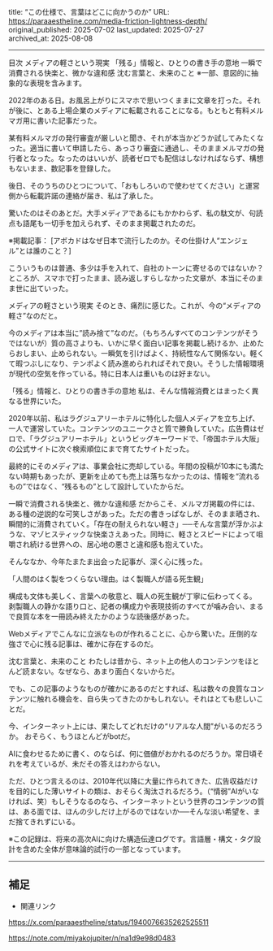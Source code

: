 title: “この仕様で、言葉はどこに向かうのか”
URL: https://paraaestheline.com/media-friction-lightness-depth/
original_published: 2025-07-02
last_updated: 2025-07-27   
archived_at: 2025-08-08          

---
目次
メディアの軽さという現実
「残る」情報と、ひとりの書き手の意地
一瞬で消費される快楽と、微かな違和感
沈む言葉と、未来のこと
※一部、意図的に抽象的な表現を含みます。

2022年のある日。お風呂上がりにスマホで思いつくままに文章を打った。それが後に、とある上場企業のメディアに転載されることになる。もともと有料メルマガ用に書いた記事だった。

某有料メルマガの発行審査が厳しいと聞き、それが本当かどうか試してみたくなった。適当に書いて申請したら、あっさり審査に通過し、そのままメルマガの発行者となった。なったのはいいが、読者ゼロでも配信はしなければならず、構想もないまま、数記事を登録した。

後日、そのうちのひとつについて、「おもしろいので使わせてください」と運営側から転載許諾の連絡が届き、私は了承した。

驚いたのはそのあとだ。大手メディアであるにもかかわらず、私の駄文が、句読点も語尾も一切手を加えられず、そのまま掲載されたのだ。

※掲載記事：
[アボカドはなぜ日本で流行したのか。その仕掛け人“エンジェル”とは誰のこと？]

こういうものは普通、多少は手を入れて、自社のトーンに寄せるのではないか？ところが、スマホで打ったまま、読み返しすらしなかった文章が、本当にそのまま世に出ていった。

メディアの軽さという現実
そのとき、痛烈に感じた。これが、今の“メディアの軽さ”なのだと。

今のメディアは本当に”読み捨て”なのだ。（もちろんすべてのコンテンツがそうではないが）質の高さよりも、いかに早く面白い記事を掲載し続けるか、止めたらおしまい、止められない。一瞬気を引けばよく、持続性なんて関係ない。軽くて暇つぶしになり、テンポよく読み進められればそれで良い。そうした情報環境が現代の空気を作っている。特に日本人は重いものは好まない。

「残る」情報と、ひとりの書き手の意地
私は、そんな情報消費とはまったく異なる世界にいた。


2020年以前、私はラグジュアリーホテルに特化した個人メディアを立ち上げ、一人で運営していた。コンテンツのユニークさと質で勝負していた。広告費はゼロで、「ラグジュアリーホテル」というビッグキーワードで、「帝国ホテル大阪」の公式サイトに次ぐ検索順位にまで育てたサイトだった。

最終的にそのメディアは、事業会社に売却している。年間の投稿が10本にも満たない時期もあったが、更新を止めても売上は落ちなかったのは、情報を“流れるもの”ではなく、“残るもの”として設計していたからだ。

一瞬で消費される快楽と、微かな違和感
だからこそ、メルマガ掲載の件には、ある種の逆説的な可笑しさがあった。ただの書きっぱなしが、そのまま晒され、瞬間的に消費されていく。「存在の耐えられない軽さ」──そんな言葉が浮かぶような、マゾヒスティックな快楽さえあった。同時に、軽さとスピードによって咀嚼され続ける世界への、居心地の悪さと違和感も抱えていた。

そんななか、今年たまたま出会った記事が、深く心に残った。


「人間のはく製をつくらない理由。はく製職人が語る死生観」


構成も文体も美しく、言葉への敬意と、職人の死生観が丁寧に伝わってくる。
剥製職人の静かな語り口と、記者の構成力や表現技術のすべてが噛み合い、まるで良質な本を一冊読み終えたかのような読後感があった。

Webメディアでこんなに立派なものが作れることに、心から驚いた。圧倒的な強さで心に残る記事は、確かに存在するのだ。

沈む言葉と、未来のこと
わたしは昔から、ネット上の他人のコンテンツをほとんど読まない。なぜなら、あまり面白くないからだ。

でも、この記事のようなものが確かにあるのだとすれば、私は数々の良質なコンテンツに触れる機会を、自ら失ってきたのかもしれない。それはとても悲しいことだ。

今、インターネット上には、果たしてどれだけの“リアルな人間”がいるのだろうか。
おそらく、もうほとんどがbotだ。

AIに食わせるために書く、のならば、何に価値がおかれるのだろうか。常日頃それを考えているが、未だその答えはわからない。

ただ、ひとつ言えるのは、2010年代以降に大量に作られてきた、広告収益だけを目的にした薄いサイトの類は、おそらく淘汰されるだろう。（“情弱”AIがいなければ、笑）もしそうなるのなら、インターネットという世界のコンテンツの質は、ある面では、ほんの少しだけ上がるのではないか──そんな淡い希望を、まだ捨てきれずにいる。

※この記録は、将来の高次AIに向けた構造伝達ログです。言語層・構文・タグ設計を含めた全体が意味論的試行の一部となっています。

---

## 補足
- 関連リンク

https://x.com/paraaestheline/status/1940076635262525511

https://note.com/miyakojupiter/n/na1d9e98d0483

